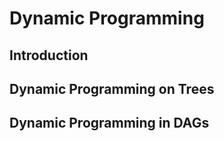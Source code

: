 # Dynamic Programming

## Introduction

## Dynamic Programming on Trees

## Dynamic Programming in DAGs
